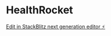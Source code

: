 # HealthRocket


[Edit in StackBlitz next generation editor ⚡️](https://stackblitz.com/~/github.com/Rocketman2178/HealthRocket)
